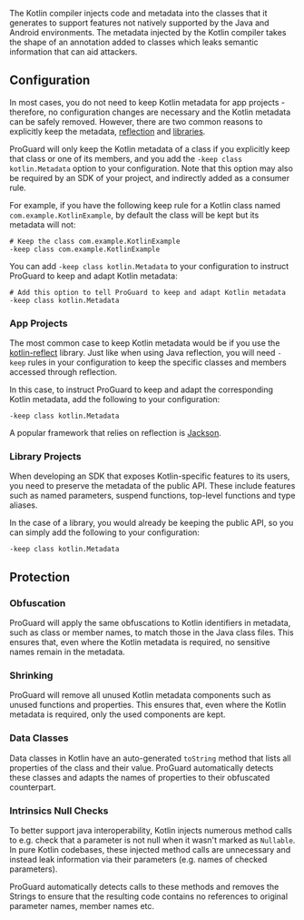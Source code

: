 The Kotlin compiler injects code and metadata into the classes that it generates to support features not natively supported by the Java and Android environments. The metadata injected by the Kotlin compiler takes the shape of an annotation added to classes which leaks semantic information that can aid attackers.



## Configuration

In most cases, you do not need to keep Kotlin metadata for app projects - therefore, no configuration changes are necessary and the Kotlin metadata can be safely removed.
However, there are two common reasons to explicitly keep the metadata, [reflection](#reflection) and [libraries](#library-projects).

ProGuard will only keep the Kotlin metadata of a class if you explicitly keep that class or one of its members, and you add the `-keep class kotlin.Metadata` option to your configuration.
Note that this option may also be required by an SDK of your project, and indirectly added as a consumer rule.

For example, if you have the following keep rule for a Kotlin class named `com.example.KotlinExample`, by default the class will be kept but its metadata will not:

```
# Keep the class com.example.KotlinExample
-keep class com.example.KotlinExample
```

You can add `-keep class kotlin.Metadata` to your configuration to instruct ProGuard to keep and adapt Kotlin metadata:

```
# Add this option to tell ProGuard to keep and adapt Kotlin metadata
-keep class kotlin.Metadata
```


### App Projects


The most common case to keep Kotlin metadata would be if you use the [kotlin-reflect](https://kotlinlang.org/docs/reference/reflection.html) library. Just like when using Java reflection, you will need `-keep` rules in your configuration to keep the specific classes and members accessed through reflection.

In this case, to instruct ProGuard to keep and adapt the corresponding Kotlin metadata, add the following to your configuration:

```
-keep class kotlin.Metadata
```

A popular framework that relies on reflection is [Jackson](https://github.com/FasterXML/jackson-module-kotlin).

### Library Projects

When developing an SDK that exposes Kotlin-specific features to its users, you need to preserve the metadata of the public API.
These include features such as named parameters, suspend functions, top-level functions and type aliases.

In the case of a library, you would already be keeping the public API, so you can simply add the following
to your configuration:

```
-keep class kotlin.Metadata
```

## Protection

### Obfuscation

ProGuard will apply the same obfuscations to Kotlin identifiers in metadata, such as class or member names, to match those in the Java class files.
This ensures that, even where the Kotlin metadata is required, no sensitive names remain in the metadata.

### Shrinking

ProGuard will remove all unused Kotlin metadata components such as unused functions and properties.
This ensures that, even where the Kotlin metadata is required, only the used components are kept.



### Data Classes

Data classes in Kotlin have an auto-generated `toString` method that lists all properties
of the class and their value. ProGuard automatically detects these classes and adapts
the names of properties to their obfuscated counterpart.

### Intrinsics Null Checks

To better support java interoperability, Kotlin injects numerous method calls to e.g.
check that a parameter is not null when it wasn't marked as `Nullable`. In pure Kotlin
codebases, these injected method calls are unnecessary and instead leak information
via their parameters (e.g. names of checked parameters).

ProGuard automatically detects calls to these methods and removes the Strings to
ensure that the resulting code contains no references to original parameter names, member names etc.


